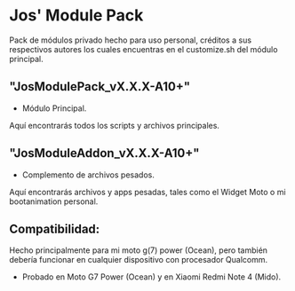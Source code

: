 # Jos' Module Pack
Pack de módulos privado hecho para uso personal, créditos a sus respectivos autores los cuales encuentras en el customize.sh del módulo principal.

## "JosModulePack_vX.X.X-A10+"
* Módulo Principal.

Aquí encontrarás todos los scripts y archivos principales.
## "JosModuleAddon_vX.X.X-A10+"
* Complemento de archivos pesados.

Aquí encontrarás archivos y apps pesadas, tales como el Widget Moto o mi bootanimation personal.

## Compatibilidad:
Hecho principalmente para mi moto g(7) power (Ocean), pero también debería funcionar en cualquier dispositivo con procesador Qualcomm.

* Probado en Moto G7 Power (Ocean) y en Xiaomi Redmi Note 4 (Mido).